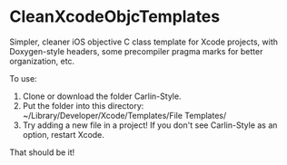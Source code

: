 CleanXcodeObjcTemplates
=======================

Simpler, cleaner iOS objective C class template for Xcode projects, with Doxygen-style headers, some precompiler pragma marks for better organization, etc.

To use:

  1. Clone or download the folder Carlin-Style.
  2. Put the folder into this directory: ~/Library/Developer/Xcode/Templates/File Templates/
  3. Try adding a new file in a project! If you don't see Carlin-Style as an option, restart Xcode.

That should be it!
